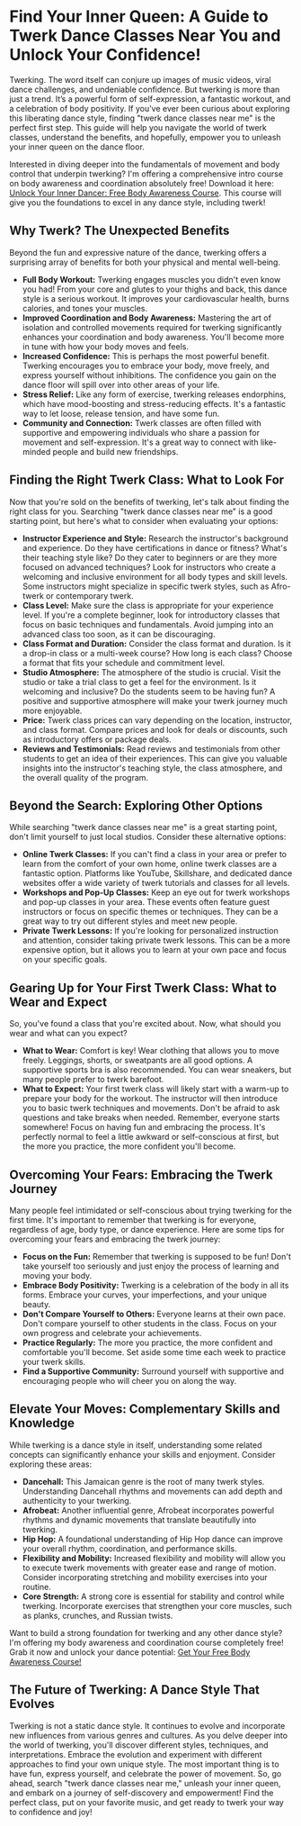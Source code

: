 # Find Your Inner Queen: A Guide to Twerk Dance Classes Near You and Unlock Your Confidence!

Twerking. The word itself can conjure up images of music videos, viral dance challenges, and undeniable confidence. But twerking is more than just a trend. It’s a powerful form of self-expression, a fantastic workout, and a celebration of body positivity. If you've ever been curious about exploring this liberating dance style, finding "twerk dance classes near me" is the perfect first step. This guide will help you navigate the world of twerk classes, understand the benefits, and hopefully, empower you to unleash your inner queen on the dance floor.

Interested in diving deeper into the fundamentals of movement and body control that underpin twerking? I'm offering a comprehensive intro course on body awareness and coordination absolutely free! Download it here: [Unlock Your Inner Dancer: Free Body Awareness Course](https://udemywork.com/twerk-dance-classes-near-me). This course will give you the foundations to excel in any dance style, including twerk!

## Why Twerk? The Unexpected Benefits

Beyond the fun and expressive nature of the dance, twerking offers a surprising array of benefits for both your physical and mental well-being.

*   **Full Body Workout:** Twerking engages muscles you didn't even know you had! From your core and glutes to your thighs and back, this dance style is a serious workout. It improves your cardiovascular health, burns calories, and tones your muscles.
*   **Improved Coordination and Body Awareness:** Mastering the art of isolation and controlled movements required for twerking significantly enhances your coordination and body awareness. You'll become more in tune with how your body moves and feels.
*   **Increased Confidence:** This is perhaps the most powerful benefit. Twerking encourages you to embrace your body, move freely, and express yourself without inhibitions. The confidence you gain on the dance floor will spill over into other areas of your life.
*   **Stress Relief:** Like any form of exercise, twerking releases endorphins, which have mood-boosting and stress-reducing effects. It's a fantastic way to let loose, release tension, and have some fun.
*   **Community and Connection:** Twerk classes are often filled with supportive and empowering individuals who share a passion for movement and self-expression. It's a great way to connect with like-minded people and build new friendships.

## Finding the Right Twerk Class: What to Look For

Now that you're sold on the benefits of twerking, let's talk about finding the right class for you. Searching "twerk dance classes near me" is a good starting point, but here's what to consider when evaluating your options:

*   **Instructor Experience and Style:** Research the instructor's background and experience. Do they have certifications in dance or fitness? What's their teaching style like? Do they cater to beginners or are they more focused on advanced techniques? Look for instructors who create a welcoming and inclusive environment for all body types and skill levels. Some instructors might specialize in specific twerk styles, such as Afro-twerk or contemporary twerk.
*   **Class Level:** Make sure the class is appropriate for your experience level. If you're a complete beginner, look for introductory classes that focus on basic techniques and fundamentals. Avoid jumping into an advanced class too soon, as it can be discouraging.
*   **Class Format and Duration:** Consider the class format and duration. Is it a drop-in class or a multi-week course? How long is each class? Choose a format that fits your schedule and commitment level.
*   **Studio Atmosphere:** The atmosphere of the studio is crucial. Visit the studio or take a trial class to get a feel for the environment. Is it welcoming and inclusive? Do the students seem to be having fun? A positive and supportive atmosphere will make your twerk journey much more enjoyable.
*   **Price:** Twerk class prices can vary depending on the location, instructor, and class format. Compare prices and look for deals or discounts, such as introductory offers or package deals.
*   **Reviews and Testimonials:** Read reviews and testimonials from other students to get an idea of their experiences. This can give you valuable insights into the instructor's teaching style, the class atmosphere, and the overall quality of the program.

## Beyond the Search: Exploring Other Options

While searching "twerk dance classes near me" is a great starting point, don't limit yourself to just local studios. Consider these alternative options:

*   **Online Twerk Classes:** If you can't find a class in your area or prefer to learn from the comfort of your own home, online twerk classes are a fantastic option. Platforms like YouTube, Skillshare, and dedicated dance websites offer a wide variety of twerk tutorials and classes for all levels.
*   **Workshops and Pop-Up Classes:** Keep an eye out for twerk workshops and pop-up classes in your area. These events often feature guest instructors or focus on specific themes or techniques. They can be a great way to try out different styles and meet new people.
*   **Private Twerk Lessons:** If you're looking for personalized instruction and attention, consider taking private twerk lessons. This can be a more expensive option, but it allows you to learn at your own pace and focus on your specific goals.

## Gearing Up for Your First Twerk Class: What to Wear and Expect

So, you've found a class that you're excited about. Now, what should you wear and what can you expect?

*   **What to Wear:** Comfort is key! Wear clothing that allows you to move freely. Leggings, shorts, or sweatpants are all good options. A supportive sports bra is also recommended. You can wear sneakers, but many people prefer to twerk barefoot.
*   **What to Expect:** Your first twerk class will likely start with a warm-up to prepare your body for the workout. The instructor will then introduce you to basic twerk techniques and movements. Don't be afraid to ask questions and take breaks when needed. Remember, everyone starts somewhere! Focus on having fun and embracing the process. It's perfectly normal to feel a little awkward or self-conscious at first, but the more you practice, the more confident you'll become.

## Overcoming Your Fears: Embracing the Twerk Journey

Many people feel intimidated or self-conscious about trying twerking for the first time. It's important to remember that twerking is for everyone, regardless of age, body type, or dance experience. Here are some tips for overcoming your fears and embracing the twerk journey:

*   **Focus on the Fun:** Remember that twerking is supposed to be fun! Don't take yourself too seriously and just enjoy the process of learning and moving your body.
*   **Embrace Body Positivity:** Twerking is a celebration of the body in all its forms. Embrace your curves, your imperfections, and your unique beauty.
*   **Don't Compare Yourself to Others:** Everyone learns at their own pace. Don't compare yourself to other students in the class. Focus on your own progress and celebrate your achievements.
*   **Practice Regularly:** The more you practice, the more confident and comfortable you'll become. Set aside some time each week to practice your twerk skills.
*   **Find a Supportive Community:** Surround yourself with supportive and encouraging people who will cheer you on along the way.

## Elevate Your Moves: Complementary Skills and Knowledge

While twerking is a dance style in itself, understanding some related concepts can significantly enhance your skills and enjoyment. Consider exploring these areas:

*   **Dancehall:** This Jamaican genre is the root of many twerk styles. Understanding Dancehall rhythms and movements can add depth and authenticity to your twerking.
*   **Afrobeat:** Another influential genre, Afrobeat incorporates powerful rhythms and dynamic movements that translate beautifully into twerking.
*   **Hip Hop:** A foundational understanding of Hip Hop dance can improve your overall rhythm, coordination, and performance skills.
*   **Flexibility and Mobility:** Increased flexibility and mobility will allow you to execute twerk movements with greater ease and range of motion. Consider incorporating stretching and mobility exercises into your routine.
*   **Core Strength:** A strong core is essential for stability and control while twerking. Incorporate exercises that strengthen your core muscles, such as planks, crunches, and Russian twists.

Want to build a strong foundation for twerking and any other dance style? I'm offering my body awareness and coordination course completely free! Grab it now and unlock your dance potential: [Get Your Free Body Awareness Course!](https://udemywork.com/twerk-dance-classes-near-me)

## The Future of Twerking: A Dance Style That Evolves

Twerking is not a static dance style. It continues to evolve and incorporate new influences from various genres and cultures. As you delve deeper into the world of twerking, you'll discover different styles, techniques, and interpretations. Embrace the evolution and experiment with different approaches to find your own unique style. The most important thing is to have fun, express yourself, and celebrate the power of movement. So, go ahead, search "twerk dance classes near me," unleash your inner queen, and embark on a journey of self-discovery and empowerment! Find the perfect class, put on your favorite music, and get ready to twerk your way to confidence and joy!
